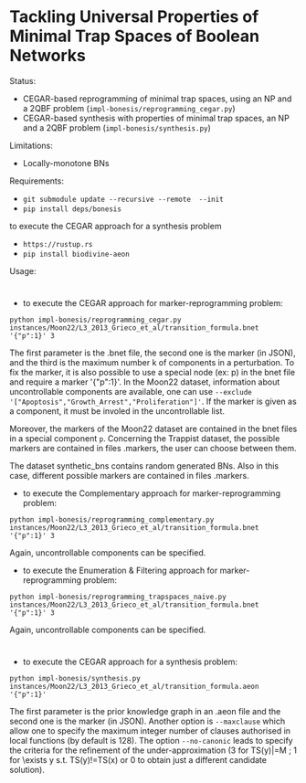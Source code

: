 # Tackling Universal Properties of Minimal Trap Spaces of Boolean Networks

Status:
- CEGAR-based reprogramming of minimal trap spaces, using an NP and a 2QBF problem (`impl-bonesis/reprogramming_cegar.py`)
- CEGAR-based synthesis with properties of minimal trap spaces, an NP and a 2QBF problem (`impl-bonesis/synthesis.py`)

Limitations:
- Locally-monotone BNs

Requirements:
- `git submodule update --recursive --remote  --init`
- `pip install deps/bonesis`

to execute the CEGAR approach for a synthesis problem
- `https://rustup.rs`
- `pip install biodivine-aeon`

Usage:

#

- to execute the CEGAR approach for marker-reprogramming problem:
```
python impl-bonesis/reprogramming_cegar.py instances/Moon22/L3_2013_Grieco_et_al/transition_formula.bnet '{"p":1}' 3
```
The first parameter is the .bnet file, the second one is the marker (in JSON), and the third is the maximum number k of components in a perturbation. 
To fix the marker, it is also possible to use a special node (ex: p) in the bnet file and require a marker '{"p":1}'.
In the Moon22 dataset, information about uncontrollable components are available, one can use `--exclude '["Apoptosis","Growth_Arrest","Proliferation"]'`.
If the marker is given as a component, it must be involed in the uncontrollable list.

Moreover, the markers of the Moon22 dataset are contained in the bnet files in a special component `p`.
Concerning the Trappist dataset, the possible markers are contained in files .markers, the user can choose between them.

The dataset synthetic_bns contains random generated BNs. Also in this case, different possible markers are contained in files .markers.

- to execute the Complementary approach for marker-reprogramming problem:
```
python impl-bonesis/reprogramming_complementary.py  instances/Moon22/L3_2013_Grieco_et_al/transition_formula.bnet '{"p":1}' 3 
```
Again, uncontrollable components can be specified.

- to execute the Enumeration & Filtering  approach for marker-reprogramming problem:
```
python impl-bonesis/reprogramming_trapspaces_naive.py  instances/Moon22/L3_2013_Grieco_et_al/transition_formula.bnet '{"p":1}' 3 
```
Again, uncontrollable components can be specified.

#

- to execute the CEGAR approach for a synthesis problem:
```
python impl-bonesis/synthesis.py instances/Moon22/L3_2013_Grieco_et_al/transition_formula.aeon '{"p":1}'
```
The first parameter is the prior knowledge graph in an .aeon file and the second one is the marker (in JSON). 
Another option is `--maxclause` which allow one to specify the maximum integer number of clauses authorised in local functions (by default is 128).
The option `--no-canonic` leads to specify the criteria for the refinement of the under-approximation (3 for TS(y)|=M ; 1 for \exists y s.t. TS(y)!=TS(x) or 0 to obtain just a different candidate solution).
   


